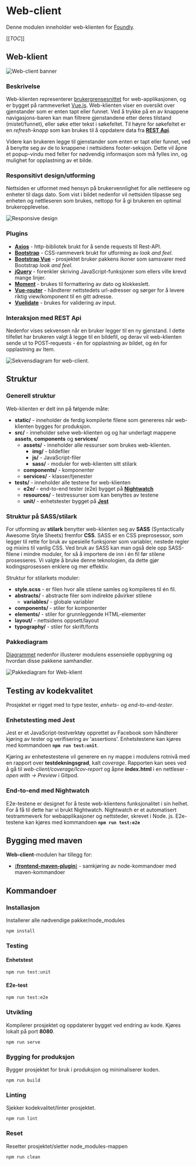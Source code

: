 # Web-client

Denne modulen inneholder web-klienten for [Foundly](/foundly/README.md).

[[_TOC_]]

## Web-klient

![Web-client banner](/resources/foundly_web_client.jpg)

### Beskrivelse

Web-klienten representerer [brukergrensesnittet](/foundly/ui/README.md) for web-applikasjonen, og er bygget på rammeverket [Vue.js](/README.md/#vuejs). Web-klienten viser en oversikt over gjenstander som er enten tapt eller funnet. Ved å trykke på en av knappene navigasjons-baren kan man filtrere gjenstandene etter deres tilstand (mistet/funnet), eller søke etter tekst i søkefeltet. Til høyre for søkefeltet er en *refresh-knapp* som kan brukes til å oppdatere data fra [**REST Api**](/foundly/rest-api/README.md).

Videre kan brukeren legge til gjenstander som enten er tapt eller funnet, ved å benytte seg av de to knappene i nettsidens footer-seksjon. Dette vil åpne et popup-vindu med felter for nødvendig informasjon som må fylles inn, og mulighet for opplastning av et bilde.

### Responsitivt design/utforming

Nettsiden er utformet med hensyn på brukervennlighet for alle nettlesere og enheter til dags dato. Som vist i bildet nedenfor vil nettsiden tilpasse seg enheten og nettleseren som brukes, nettopp for å gi brukeren en optimal brukeropplevelse.

![Responsive design](/resources/foundly_responsive_view.png)

### Plugins
- [**Axios**](https://github.com/axios/axios) - http-bibliotek brukt for å sende requests til Rest-API.
- [**Bootstrap**](https://getbootstrap.com/) - CSS-rammeverk brukt for utforming av *look and feel*.
- [**Bootstrap Vue**](https://bootstrap-vue.org/) - prosjektet bruker pakkens ikoner som samsvarer med Bootstrap *look and feel*.
- [**jQuery**](https://jquery.com/) - forenkler skriving JavaScript-funksjoner som ellers ville krevd mange linjer.
- [**Moment**](https://momentjs.com/) - brukes til formattering av dato og klokkeslett.
- [**Vue-router**](https://router.vuejs.org/) - håndterer nettstedets url-adresser og sørger for å levere riktig view/komponent til en gitt adresse.
- [**Vuelidate**](https://vuelidate.js.org/) - brukes for validering av input. 

### Interaksjon med REST Api

Nedenfor vises sekvensen når en bruker legger til en ny gjenstand. I dette tilfellet har brukeren valgt å legge til en bildefil, og derav vil web-klienten sende ut to POST-requests - én for opplastning av bildet, og én for opplastning av Item.

![Sekvensdiagram for web-client](/foundly/architecture/sequencediagram-web-client.png).

## Struktur

### Generell struktur
Web-klienten er delt inn på følgende måte:

- **static/** - inneholder de ferdig kompilerte filene som genereres når web-klienten bygges for produksjon.
- **src/** - inneholder selve web-klienten og og har underlagt mappene **assets**, **components** og **services/**
    - **assets/** - inneholder alle ressurser som brukes web-klienten.
        - **img/** - bildefiler
        - **js/** - JavaScript-filer
        - **sass/** - moduler for web-klienten sitt stilark
    - **components/** - komponenter
    - **services/** - klasser/tjenester
- **tests/** - inneholder alle testene for web-klienten
    - **e2e/** - end-to-end tester (e2e) bygget på [**Nightwatch**](#end-to-end-med-nightwatch)
    - **resources/** - testressurser som kan benyttes av testene
    - **unit/** - enhetstester bygget på [**Jest**](#enhetstesting-med-jest)

### Struktur på SASS/stilark

For utforming av **stilark** benytter web-klienten seg av **SASS** (Syntactically Awesome Style Sheets) fremfor **CSS**. SASS er en CSS preprosessor, som legger til rette for bruk av spesielle funksjoner som variabler, nestede regler og mixins til vanlig CSS. Ved bruk av SASS kan man også dele opp SASS-filene i mindre moduler, for så å importere de inn i én fil før stilene prosesseres. Vi valgte å bruke denne teknologien, da dette gjør kodingsprosessen enklere og mer effektiv.

Struktur for stilarkets moduler:

- **style.scss** - er filen hvor alle stilene samles og kompileres til én fil.
- **abstracts/** - abstracte filer som indirekte påvirker stilene
    - **variables/** - globale variabler
- **components/** - stiler for komponenter
- **elements/** - stiler for grunnleggende HTML-elementer
- **layout/** - nettsidens oppsett/layout
- **typography/** - stiler for skrift/fonts

### Pakkediagram

[Diagrammet](/foundly/architecture/packagediagram-web-client.png) nedenfor illusterer modulens essensielle oppbygning og hvordan disse pakkene samhandler.

![Pakkediagram for Web-klient](/foundly/architecture/packagediagram-web-client.png)


## Testing av kodekvalitet
Prosjektet er rigget med to type tester, *enhets-* og *end-to-end-tester*.

### Enhetstesting med Jest
Jest er et JavaScript-testverktøy opprettet av Facebook som håndterer kjøring av tester og verifisering av 'assertions'. Enhetstestene kan kjøres med kommandoen **`npm run test:unit`**.

Kjøring av enhetestestene vil generere en ny mappe i modulens rotnivå med en rapport over **testdekningsgrad**, kalt *coverage*. Rapporten kan sees ved å gå til *web-client/coverage/Icov-report* og åpne **index.html** i en nettleser - *open with -> Preview* i Gitpod.

### End-to-end med Nightwatch
E2e-testene er designet for å teste web-klientens funksjonalitet i sin helhet. For å få til dette har vi brukt Nightwatch. Nightwatch er et automatisert testrammeverk for webapplikasjoner og nettsteder, skrevet i Node. js. E2e-testene kan kjøres med kommandoen **`npm run test:e2e`**

## Bygging med maven

**Web-client**-modulen har tillegg for:
- [(**frontend-maven-plugin**)](https://github.com/eirslett/frontend-maven-plugin) - samkjøring av node-kommandoer med maven-kommandoer 

## Kommandoer

### Installasjon
Installerer alle nødvendige pakker/node_modules
```
npm install
```

### Testing

#### Enhetstest
```
npm run test:unit
```

#### E2e-test
```
npm run test:e2e
```

### Utvikling
Kompilerer prosjektet og oppdaterer bygget ved endring av kode. Kjøres lokalt på port **8080**.
```
npm run serve
```

### Bygging for produksjon
Bygger prosjektet for bruk i produksjon og minimaliserer koden.
```
npm run build
```

### Linting
Sjekker kodekvalitet/linter prosjektet.
```
npm run lint
```

### Reset
Resetter prosjektet/sletter node_modules-mappen
```
npm run clean
```
